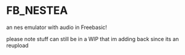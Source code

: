 # FB_NESTEA
an nes emulator with audio in Freebasic!

please note stuff can still be in a WIP
that im adding back since its an reupload

